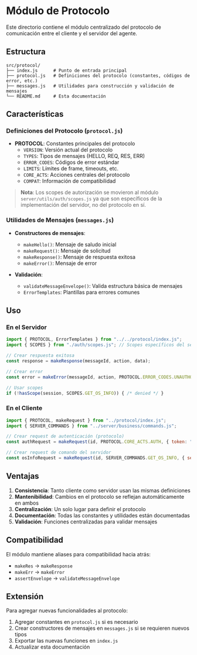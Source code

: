 # Módulo de Protocolo

Este directorio contiene el módulo centralizado del protocolo de comunicación entre el cliente y el servidor del agente.

## Estructura

```
src/protocol/
├── index.js      # Punto de entrada principal
├── protocol.js   # Definiciones del protocolo (constantes, códigos de error, etc.)
├── messages.js   # Utilidades para construcción y validación de mensajes
└── README.md     # Esta documentación
```

## Características

### Definiciones del Protocolo (`protocol.js`)

- **PROTOCOL**: Constantes principales del protocolo
  - `VERSION`: Versión actual del protocolo
  - `TYPES`: Tipos de mensajes (HELLO, REQ, RES, ERR)
  - `ERROR_CODES`: Códigos de error estándar
  - `LIMITS`: Límites de frame, timeouts, etc.
  - `CORE_ACTS`: Acciones centrales del protocolo
  - `COMPAT`: Información de compatibilidad

> **Nota**: Los scopes de autorización se movieron al módulo `server/utils/auth/scopes.js` 
> ya que son específicos de la implementación del servidor, no del protocolo en sí.

### Utilidades de Mensajes (`messages.js`)

- **Constructores de mensajes**:
  - `makeHello()`: Mensaje de saludo inicial
  - `makeRequest()`: Mensaje de solicitud
  - `makeResponse()`: Mensaje de respuesta exitosa
  - `makeError()`: Mensaje de error

- **Validación**:
  - `validateMessageEnvelope()`: Valida estructura básica de mensajes
  - `ErrorTemplates`: Plantillas para errores comunes

## Uso

### En el Servidor

```javascript
import { PROTOCOL, ErrorTemplates } from "../../protocol/index.js";
import { SCOPES } from "./auth/scopes.js"; // Scopes específicos del servidor

// Crear respuesta exitosa
const response = makeResponse(messageId, action, data);

// Crear error
const error = makeError(messageId, action, PROTOCOL.ERROR_CODES.UNAUTHORIZED, "Auth required");

// Usar scopes
if (!hasScope(session, SCOPES.GET_OS_INFO)) { /* denied */ }
```

### En el Cliente

```javascript
import { PROTOCOL, makeRequest } from "../protocol/index.js";
import { SERVER_COMMANDS } from "../server/business/commands.js";

// Crear request de autenticación (protocolo)
const authRequest = makeRequest(id, PROTOCOL.CORE_ACTS.AUTH, { token: "mytoken" });

// Crear request de comando del servidor
const osInfoRequest = makeRequest(id, SERVER_COMMANDS.GET_OS_INFO, { seconds: 60 });
```

## Ventajas

1. **Consistencia**: Tanto cliente como servidor usan las mismas definiciones
2. **Mantenibilidad**: Cambios en el protocolo se reflejan automáticamente en ambos
3. **Centralización**: Un solo lugar para definir el protocolo
4. **Documentación**: Todas las constantes y utilidades están documentadas
5. **Validación**: Funciones centralizadas para validar mensajes

## Compatibilidad

El módulo mantiene aliases para compatibilidad hacia atrás:
- `makeRes` → `makeResponse`
- `makeErr` → `makeError`  
- `assertEnvelope` → `validateMessageEnvelope`

## Extensión

Para agregar nuevas funcionalidades al protocolo:

1. Agregar constantes en `protocol.js` si es necesario
2. Crear constructores de mensajes en `messages.js` si se requieren nuevos tipos
3. Exportar las nuevas funciones en `index.js`
4. Actualizar esta documentación
